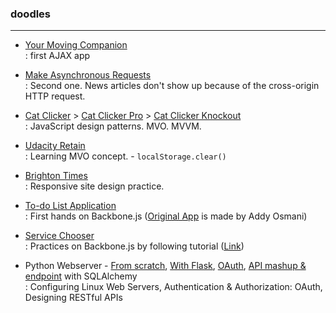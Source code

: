 ### doodles
--------------

* [Your Moving Companion](./minicourse-ajax-project/index.html)  
 : first AJAX app

* [Make Asynchronous Requests](./ajax%20with%20xhr/lesson-1-async-w-xhr/index.html)  
 : Second one. News articles don't show up because of the cross-origin HTTP request.

* [Cat Clicker](./cat-clicker-js/index.html) > [Cat Clicker Pro](./cat-clicker-adv/index.html) > [Cat Clicker Knockout](./cat-clicker-ko/index.html)   
 : JavaScript design patterns. MVO. MVVM.   

* [Udacity Retain](./model-view-octopus/index.html)  
 : Learning MVO concept. - `localStorage.clear()`  
 
* [Brighton Times](./responsive-design/index.html)  
 : Responsive site design practice.

* [To-do List Application](./todo/index.html)   
 : First hands on Backbone.js ([Original App](http://todomvc.com/) is made by Addy Osmani)

* [Service Chooser](./services-chooser/index.html)  
 : Practices on Backbone.js by following tutorial ([Link](https://tutorialzine.com/2013/04/services-chooser-backbone-js/))  

* Python Webserver - [From scratch](https://github.com/j1hwang/doodles/blob/master/restaurant-python/webserver.py), [With Flask](https://github.com/j1hwang/doodles/blob/master/restaurant-flask/project.py), [OAuth](https://github.com/j1hwang/doodles/blob/master/oauth-facebook/project.py), [API mashup & endpoint](https://github.com/j1hwang/doodles/tree/master/api-endpoints) with SQLAlchemy   
 : Configuring Linux Web Servers, Authentication & Authorization: OAuth, Designing RESTful APIs  
